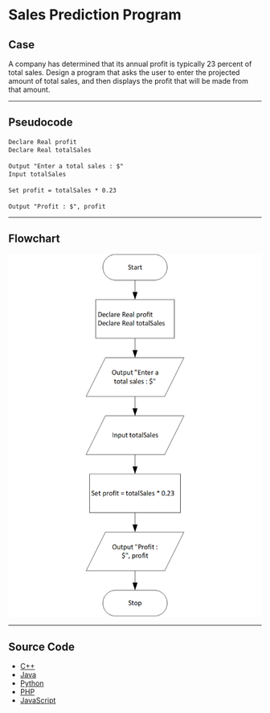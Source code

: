 # Sales Prediction Program

## Case

A company has determined that its annual profit is typically 23 percent of total sales. Design a program that asks the user to enter the projected amount of total
sales, and then displays the profit that will be made from that amount.

<hr>

## Pseudocode

```
Declare Real profit
Declare Real totalSales

Output "Enter a total sales : $"
Input totalSales

Set profit = totalSales * 0.23

Output "Profit : $", profit

```

<hr>

## Flowchart

<img src="salesPredictionFlowchart.png"  >

<hr>

## Source Code

- [C++](salesPrediction.cpp)
- [Java](salesPrediction.java)
- [Python](salesPrediction.py)
- [PHP](salesPrediction.php)
- [JavaScript](salesPrediction.js)
